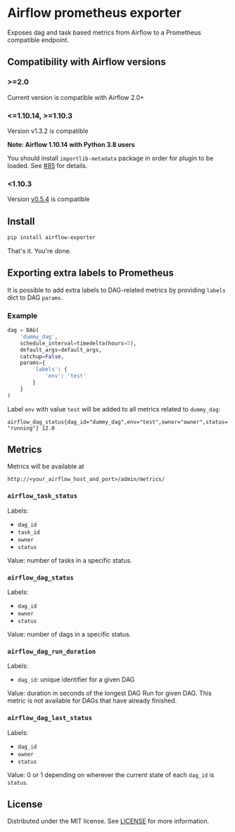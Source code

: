 # Airflow prometheus exporter

Exposes dag and task based metrics from Airflow to a Prometheus compatible endpoint.

## Compatibility with Airflow versions

### >=2.0
Current version is compatible with Airflow 2.0+

### <=1.10.14, >=1.10.3
Version v1.3.2 is compatible

**Note: Airflow 1.10.14 with Python 3.8 users**

You should install `importlib-metadata` package in order for plugin to be loaded. See [#85](https://github.com/epoch8/airflow-exporter/issues/85) for details.

### <1.10.3
Version [v0.5.4](https://github.com/epoch8/airflow-exporter/releases/tag/v0.5.4) is compatible

## Install

```sh
pip install airflow-exporter
```

That's it. You're done.

## Exporting extra labels to Prometheus

It is possible to add extra labels to DAG-related metrics by providing `labels` dict to DAG `params`.

### Example

```python
dag = DAG(
    'dummy_dag',
    schedule_interval=timedelta(hours=5),
    default_args=default_args,
    catchup=False,
    params={
        'labels': {
            'env': 'test'
        }
    }
)
```

Label `env` with value `test` will be added to all metrics related to `dummy_dag`:

`airflow_dag_status{dag_id="dummy_dag",env="test",owner="owner",status="running"} 12.0`

## Metrics

Metrics will be available at 

```
http://<your_airflow_host_and_port>/admin/metrics/
```

### `airflow_task_status`

Labels:

* `dag_id`
* `task_id`
* `owner`
* `status`

Value: number of tasks in a specific status.

### `airflow_dag_status`

Labels:

* `dag_id`
* `owner`
* `status`

Value: number of dags in a specific status.

### `airflow_dag_run_duration`

Labels:

* `dag_id`: unique identifier for a given DAG

Value: duration in seconds of the longest DAG Run for given DAG. This metric 
is not available for DAGs that have already finished.

### `airflow_dag_last_status`

Labels:

* `dag_id`
* `owner`
* `status`

Value: 0 or 1 depending on wherever the current state of each `dag_id` is `status`.

## License

Distributed under the MIT license. See [LICENSE](LICENSE) for more
information.
